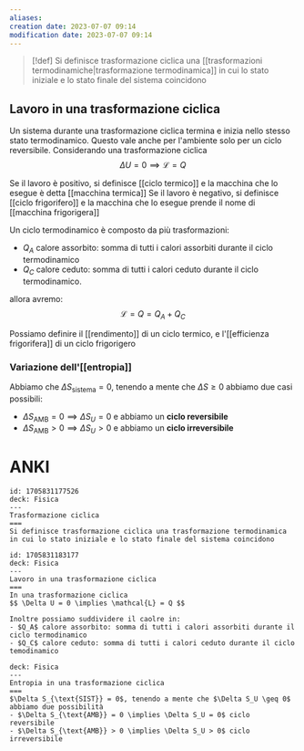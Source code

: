 ```yaml
---
aliases: 
creation date: 2023-07-07 09:14
modification date: 2023-07-07 09:14
---
```


>[!def]
>Si definisce trasformazione ciclica una [[trasformazioni termodinamiche|trasformazione termodinamica]] in cui lo stato iniziale e lo stato finale del sistema coincidono

## Lavoro in una trasformazione ciclica
Un sistema durante una trasformazione ciclica termina e inizia nello stesso stato termodinamico. Questo vale anche per l'ambiente solo per un ciclo reversibile. Considerando una trasformazione ciclica
$$ \Delta U = 0 \implies \mathcal{L} = Q $$

Se il lavoro è positivo, si definisce [[ciclo termico]] e la macchina che lo esegue è detta [[macchina termica]]
Se il lavoro è negativo, si definisce [[ciclo frigorifero]] e la macchina che lo esegue prende il nome di [[macchina frigorigera]]

Un ciclo termodinamico è composto da più trasformazioni:

- $Q_{A}$ calore assorbito: somma di tutti i calori assorbiti durante il ciclo termodinamico
- $Q_{C}$ calore ceduto: somma di tutti i calori ceduto durante il ciclo termodinamico.

allora avremo:
$$ \mathcal{L} = Q = Q_{A} + Q_{C} $$


Possiamo definire il [[rendimento]] di un ciclo termico, e l'[[efficienza frigorifera]] di un ciclo frigorigero

### Variazione dell'[[entropia]]
Abbiamo che $\Delta S_{\text{sistema}} = 0$, tenendo a mente che $\Delta S \geq 0$ abbiamo due casi possibili:
- $\Delta S_{\text{AMB}} = 0 \implies \Delta S_{U} = 0$ e abbiamo un **ciclo reversibile**
- $\Delta S_{\text{AMB}} > 0 \implies \Delta S_{U} > 0$ e abbiamo un **ciclo irreversibile**

# ANKI

```anki
id: 1705831177526
deck: Fisica
---
Trasformazione ciclica
===
Si definisce trasformazione ciclica una trasformazione termodinamica in cui lo stato iniziale e lo stato finale del sistema coincidono
```


```anki
id: 1705831183177
deck: Fisica
---
Lavoro in una trasformazione ciclica
===
In una trasformazione ciclica
$$ \Delta U = 0 \implies \mathcal{L} = Q $$

Inoltre possiamo suddividere il caolre in:
- $Q_A$ calore assorbito: somma di tutti i calori assorbiti durante il ciclo termodinamico
- $Q_C$ calore ceduto: somma di tutti i calori ceduto durante il ciclo temodinamico

```


```anki
deck: Fisica
---
Entropia in una trasformazione ciclica
===
$\Delta S_{\text{SIST}} = 0$, tenendo a mente che $\Delta S_U \geq 0$ abbiamo due possibilità
- $\Delta S_{\text{AMB}} = 0 \implies \Delta S_U = 0$ ciclo reversibile
- $\Delta S_{\text{AMB}} > 0 \implies \Delta S_U > 0$ ciclo irreversibile
```
